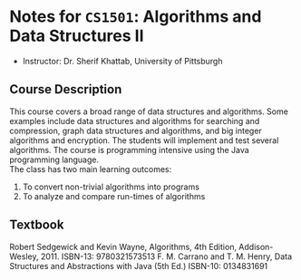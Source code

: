 # Notes for `CS1501`: Algorithms and Data Structures II
+ Instructor: Dr. Sherif Khattab, University of Pittsburgh
## Course Description
This course covers a broad range of data structures and algorithms. Some examples include data structures and algorithms for searching and compression, graph data structures and algorithms, and big integer algorithms and encryption. The students will implement and test several algorithms. The course is programming intensive using the Java programming language.  
The class has two main learning outcomes:
1. To convert non-trivial algorithms into programs
2. To analyze and compare run-times of algorithms

## Textbook
Robert Sedgewick and Kevin Wayne, Algorithms, 4th Edition, Addison-Wesley, 2011. ISBN-13: 9780321573513
F. M. Carrano and T. M. Henry, Data Structures and Abstractions with Java (5th Ed.) ISBN-10: 0134831691
